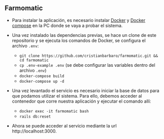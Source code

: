 ## Farmomatic

* Para instalar la aplicación, es necesario instalar [Docker](https://docs.docker.com/install/) y [Docker compose](https://docs.docker.com/compose/install/) en la PC donde se vaya a probar el sistema.

* Una vez instalado las dependencias previas, se hace un clone de este repositorio y se ejecuta los comandos de Docker, se configura el archivo `.env`:

    * `git clone https://github.com/cristianbarbaro/farmomatic.git && cd farmomatic`
    * `cp .env-example .env` (se debe configurar las variables dentro del archivo `.env`)
    * `docker-compose build`
    * `docker-compose up -d`

* Una vez levantado el servicio es necesario iniciar la base de datos para que podamos utilizar el sistema. Para ello, debemos acceder al contenedor que corre nuestra aplicación y ejecutar el comando allí:
    * `docker exec -it farmomatic bash`
    * `rails db:reset`

* Ahora se puede acceder al servicio mediante la url http://localhost:3000.


